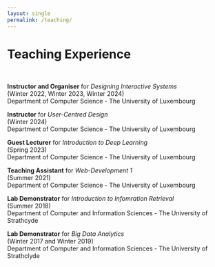 ```yaml
---
layout: single
permalink: /teaching/
---
```


<h1> Teaching Experience </h1>

<br>

<b>Instructor and Organiser</b> for <i>Designing Interactive Systems</i> <br>
(Winter 2022,  Winter 2023, Winter 2024) <br>
Department of Computer Science - The University of Luxembourg <br>

<b>Instructor</b> for <i>User-Centred Design</i>  <br>
(Winter 2024)<br>
Department of Computer Science - The University of Luxembourg <br>

<b>Guest Lecturer</b> for <i>Introduction to Deep Learning</i> <br>
(Spring 2023)<br>
Department of Computer Science - The University of Luxembourg <br>

<b>Teaching Assistant</b> for <i>Web-Development 1</i>  <br>
(Summer 2021)<br>
Department of Computer Science - The University of Luxembourg <br>

<b>Lab Demonstrator</b> for <i>Introduction to Infomration Retrieval</i><br>
(Summer 2018)<br>
Department of Computer and Information Sciences - The University of Strathcyde <br>

<b>Lab Demonstrator</b> for <i>Big Data Analytics</i> <br>
(Winter 2017 and Winter 2019)<br>
Department of Computer and Information Sciences - The University of Strathclyde <br>

